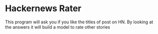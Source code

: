 # Hackernews Rater

This program will ask you if you like the titles of post on HN.
By looking at the answers it will build a model to rate other stories